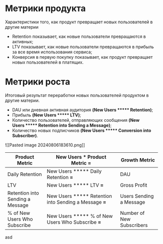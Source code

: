 # Метрики продукта
Характеристики того, как продукт превращает новых пользователей в другие материи
- Retention показывает, как новые пользователи превращаются в активных;
- LTV показывает, как новые пользователи превращаются в прибыль за все время использования сервиса;
- Конверсия в первую покупку показывает, как продукт превращает новых пользователей в платящих.
# Метрики роста
Итоговый результат переработки новых пользователей продуктом в другие материи.
- DAU или дневная активная аудитория **(**New Users ***** Retention**)**;
- Прибыль **(**New Users ***** LTV**)**;
- Количество пользователей, отправляющих сообщения **(**New Users ***** Retention into Sending a Message**)**;
- Количество новых подписчиков **(**New Users ***** Conversion into Subscriber**)**.

![[Pasted image 20240806183610.png]]

| **Product Metric**               | **New Users * Product Metric** **=**                   | **Growth Metric**         |
| -------------------------------- | ------------------------------------------------------ | ------------------------- |
| Daily Retention                  | New Users ***** Daily Retention **=**                  | DAU                       |
| LTV                              | New Users ***** LTV **=**                              | Gross Profit              |
| Retention into Sending a Message | New Users ***** Retention into Sending a Message **=** | Users Sending a Message   |
| % of New Users Who Subscribe     | New Users ***** % of New Users Who Subscribe **=**     | Number of New Subscribers |
asd